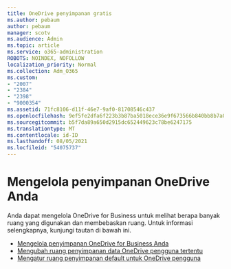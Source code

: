 ```yaml
---
title: OneDrive penyimpanan gratis
ms.author: pebaum
author: pebaum
manager: scotv
ms.audience: Admin
ms.topic: article
ms.service: o365-administration
ROBOTS: NOINDEX, NOFOLLOW
localization_priority: Normal
ms.collection: Adm_O365
ms.custom:
- "2007"
- "2384"
- "2398"
- "9000354"
ms.assetid: 71fc8106-d11f-46e7-9af0-81708546c437
ms.openlocfilehash: 9ef5fe2dfa6f223b3b87ba5018ece36e9f673566b840bb8b7a0ed700f7bc94a5
ms.sourcegitcommit: b5f7da89a650d2915dc652449623c78be6247175
ms.translationtype: MT
ms.contentlocale: id-ID
ms.lasthandoff: 08/05/2021
ms.locfileid: "54075737"
---
```

# <a name="manage-your-onedrive-storage"></a>Mengelola penyimpanan OneDrive Anda

Anda dapat mengelola OneDrive for Business untuk melihat berapa banyak ruang yang digunakan dan membebaskan ruang.  Untuk informasi selengkapnya, kunjungi tautan di bawah ini.

- [Mengelola penyimpanan OneDrive for Business Anda](https://support.microsoft.com/office/31519161-059c-4764-b6f8-f5cd29f7fe68)
- [Mengubah ruang penyimpanan data OneDrive pengguna tertentu](https://docs.microsoft.com/onedrive/change-user-storage)
- [Mengatur ruang penyimpanan default untuk OneDrive pengguna](https://docs.microsoft.com/onedrive/set-default-storage-space)